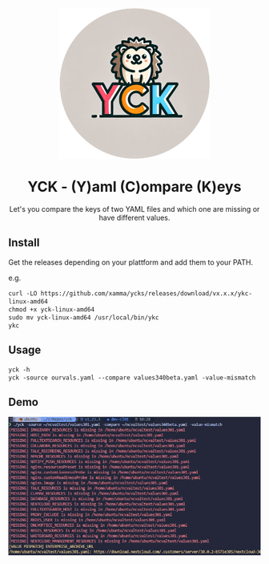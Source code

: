 <div align="center">

<img src="./assets/yckicon.png" align="center" width="300px" height="300px"/>  

# YCK - (Y)aml (C)ompare (K)eys
Let's you compare the keys of two YAML files and which one are missing or have different values.  

</div>

## Install
Get the releases depending on your plattform and add them to your PATH.  

e.g.
```
curl -LO https://github.com/xamma/ycks/releases/download/vx.x.x/ykc-linux-amd64
chmod +x yck-linux-amd64
sudo mv yck-linux-amd64 /usr/local/bin/ykc
ykc
```

## Usage

```
yck -h
yck -source ourvals.yaml --compare values340beta.yaml -value-mismatch
```

## Demo

![demo](./assets/yckdemoo.png)  